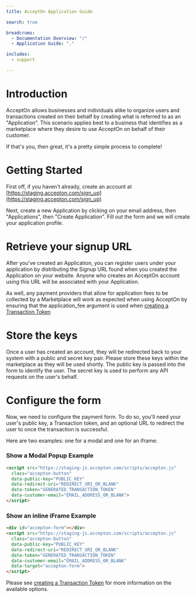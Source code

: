 ```yaml
---
title: AcceptOn Application Guide

search: true

breadcrums:
  - Documentation Overview: "/"
  - Application Guide: "."

includes:
  - support

---
```


# Introduction

AcceptOn allows businesses and individuals alike to organize users and
transactions created on their behalf by creating what is referred to as
an "Application". This scenario applies best to a business that
identifies as a marketplace where they desire to use AcceptOn on behalf
of their customer.

If that's you, then great, it's a pretty simple process to complete!

# Getting Started

First off, if you haven't already, create an account at
[https://staging.accepton.com/sign_up](https://staging.accepton.com/sign_up)

Next, create a new Application by clicking on your email address, then
"Applications", then "Create Application". Fill out the form and we will create
your application profile.

# Retrieve your signup URL

After you've created an Application, you can register users under your
application by distributing the Signup URL found when you created the
Application on your website. Anyone who creates an AcceptOn account
using this URL will be associated with your Application.

As well, any payment providers that allow for application fees to be
collected by a Marketplace will work as expected when using AcceptOn
by ensuring that the application_fee argument is used when
 [creating a Transaction Token](dynamic_kit_full_api.html#transaction-tokens)

# Store the keys

Once a user has created an account, they will be redirected back to
your system with a public and secret key pair. Please store these keys
within the marketplace as they will be used shortly. The public key
is passed into the form to identify the user. The secret key is used
to perform any API requests on the user's behalf.

# Configure the form


Now, we need to configure the payment form. To do so, you'll need your
user's public key, a Transaction token, and an optional URL to redirect
the user to once the transaction is successful. 

Here are two examples: one for a modal and one for an iframe:

### Show a Modal Popup Example

```html
<script src="https://staging-js.accepton.com/scripts/accepton.js"
  class="accepton-button"
  data-public-key="PUBLIC_KEY"
  data-redirect-uri="REDIRECT_URI_OR_BLANK"
  data-token="GENERATED_TRANSACTION_TOKEN"
  data-customer-email="EMAIL_ADDRESS_OR_BLANK">
</script>
```


### Show an inline iFrame Example
```html
<div id="accepton-form"></div>
<script src="https://staging-js.accepton.com/scripts/accepton.js"
  class="accepton-button"
  data-public-key="PUBLIC_KEY"
  data-redirect-uri="REDIRECT_URI_OR_BLANK"
  data-token="GENERATED_TRANSACTION_TOKEN"
  data-customer-email="EMAIL_ADDRESS_OR_BLANK"
  data-target="accepton-form">
</script>
```

Please see [creating a Transaction Token](dynamic_kit_full_api.html#transaction-tokens) for more 
information on the available options.
